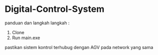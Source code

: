 # Digital-Control-System
panduan dan langkah langkah :
1. Clone 
2. Run main.exe

pastikan sistem kontrol terhubug dengan AGV pada network yang sama
